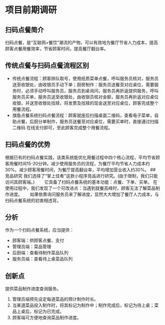 # 项目前期调研
## 扫码点餐简介
扫码点餐，是“互联网+餐饮”潮流的产物，可以有效地为餐厅节省人力成本，提高顾客点餐用餐效率，节省顾客时间，提高餐厅翻台率。
## 传统点餐与扫码点餐流程区别
- 传统点餐流程：顾客排队取号，使用纸质菜单点餐，呼叫服务员核对，服务员送至收银处，由收银员手动下单；厨房制作：服务员送餐至对应桌位，需要服务时，必须手动呼叫服务员，服务员到桌询问，服务员再折返提供服务，呼叫服务员买单，服务员送至收银处，由收银员核对金额，服务员再折返对应桌位收银，并送至收银处找赎，将发票及找赎的现金送至对应桌位，顾客完成整个用餐流程。
- 旗鱼点餐系统扫码点餐流程：顾客就座后扫描桌面二维码，查看电子菜单，自助点餐，后厨分单制作，服务员送餐至对应桌位，需要买单时，直接通过扫描二维码 在线支付即可，至此顾客完成整个用餐流程。
## 扫码点餐的优势
根据已有的扫码点餐实践，该类系统能优化用餐过程中四个核心流程，平均节省顾客用餐时间15-20分钟。减少使用服务员的流程，为餐厅平均节省人力成本约30%。减少顾客用餐时间，为餐厅提高翻台率，平均增加营业收入约30%。
##　竞品研究
我们选择了“掌上佳肴”这款小程序竞品进行研究。(由于限制，我们只能访问其顾客端。)　　
它具备了扫码点餐系统的基本功能：点餐、下单、买单。
在使用过程中，我们发现了一个可改进点：当遇到就餐高峰时，顾客无法了解菜品制作进度。　　
如果依靠询问服务员来了解进度，显然大大增加了餐厅人力成本，与扫码点餐系统的初衷相违背。
## 分析
作为一个扫码点餐系统，应当提供：
- 顾客端：供顾客点餐、支付
- 管理员端：菜品管理
- 后厨端：查看待制作菜品队列
- 服务员端：查看待上桌菜品队列
## 创新点
提供菜品制作进度查询服务。　　
1. 管理员端预先设定每道菜品的预计制作时长。
2. 当某道菜品投入制作时，将其标记为制作中；制作完成后，标记为待上桌；菜品上桌后，标记为已完成。
3. 顾客端可方便地查询菜品制作进度。